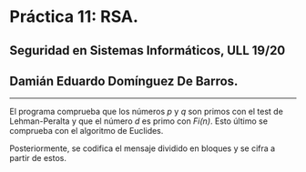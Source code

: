 # Práctica 11: RSA.

## Seguridad en Sistemas Informáticos, ULL 19/20

## Damián Eduardo Domínguez De Barros.

---

El programa comprueba que los números _p_ y _q_ son primos con el test de
Lehman-Peralta y que el número _d_ es primo con _Fi(n)_. Esto último se
comprueba con el algoritmo de Euclides.

Posteriormente, se codifica el mensaje dividido en bloques y se cifra a
partir de estos.
